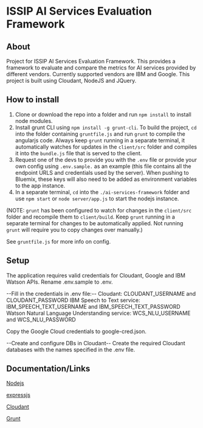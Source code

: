 # ISSIP AI Services Evaluation Framework

## About
Project for ISSIP AI Services Evaluation Framework. This provides a framework to evaluate and compare the metrics for AI services provided by different vendors.
Currently supported vendors are IBM and Google.
This project is built using Cloudant, NodeJS and JQuery.

## How to install
1. Clone or download the repo into a folder and run `npm install` to install node modules.
2. Install grunt CLI using `npm install -g grunt-cli`. To build the project, `cd` into the folder containing `gruntfile.js` and run `grunt` to compile the angularjs code. Always keep `grunt` running in a separate terminal, it automatically watches for updates in the `client/src` folder and compiles it into the `bundle.js` file that is served to the client.
3. Request one of the devs to provide you with the `.env` file or provide your own config using `.env.sample.` as an example (this file contains all the endpoint URLS and credentials used by the server). When pushing to Bluemix, these keys will also need to be added as environment variables to the app instance.
4. In a separate terminal, `cd` into the `./ai-services-framework` folder and use `npm start` or `node server/app.js` to start the nodejs instance.

(NOTE: `grunt` has been configured to watch for changes in the `client/src` folder and recompile them to `client/build`. Keep `grunt` running in a separate terminal for changes to be automatically applied. Not running `grunt` will require you to copy changes over manually.)

See `gruntfile.js` for more info on config.

## Setup
The application requires valid credentials for Cloudant, Google and IBM Watson APIs.
Rename .env.sample to .env.
 
--Fill in the credentials in .env file:--
Cloudant: CLOUDANT_USERNAME and CLOUDANT_PASSWORD
IBM Speech to Text service: IBM_SPEECH_TEXT_USERNAME and IBM_SPEECH_TEXT_PASSWORD
Watson Natural Language Understanding service: WCS_NLU_USERNAME and WCS_NLU_PASSWORD

Copy the Google Cloud credentials to google-cred.json.

--Create and configure DBs in Cloudant--
Create the required Cloudant databases with the names specified in the .env file.

## Documentation/Links
[Nodejs](https://nodejs.org/api/)

[expressjs](https://expressjs.com/)

[Cloudant](https://docs.cloudant.com/api.html)

[Grunt](https://gruntjs.com/getting-started)
